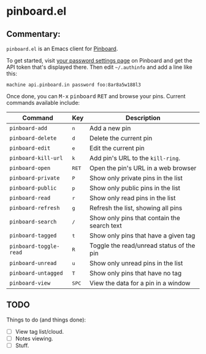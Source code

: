 # pinboard.el

## Commentary:

`pinboard.el` is an Emacs client for [Pinboard](https://pinboard.in/).

To get started, visit [your password settings
page](https://pinboard.in/settings/password) on Pinboard and get the API
token that's displayed there. Then edit `~/.authinfo` and add a line like
this:

```
machine api.pinboard.in password foo:8ar8a5w188l3
```

Once done, you can <kbd>M-x</kbd> <kbd>pinboard</kbd> <kbd>RET</kbd> and
browse your pins. Current commands available include:

| Command                | Key            | Description                                 |
|------------------------|----------------|---------------------------------------------|
| `pinboard-add`         | <kbd>n</kbd>   | Add a new pin                               |
| `pinboard-delete`      | <kbd>d</kbd>   | Delete the current pin                      |
| `pinboard-edit`        | <kbd>e</kbd>   | Edit the current pin                        |
| `pinboard-kill-url`    | <kbd>k</kbd>   | Add pin's URL to the `kill-ring`.           |
| `pinboard-open`        | <kbd>RET</kbd> | Open the pin's URL in a web browser         |
| `pinboard-private`     | <kbd>P</kbd>   | Show only private pins in the list          |
| `pinboard-public`      | <kbd>p</kbd>   | Show only public pins in the list           |
| `pinboard-read`        | <kbd>r</kbd>   | Show only read pins in the list             |
| `pinboard-refresh`     | <kbd>g</kbd>   | Refresh the list, showing all pins          |
| `pinboard-search`      | <kbd>/</kbd>   | Show only pins that contain the search text |
| `pinboard-tagged`      | <kbd>t</kbd>   | Show only pins that have a given tag        |
| `pinboard-toggle-read` | <kbd>R</kbd>   | Toggle the read/unread status of the pin    |
| `pinboard-unread`      | <kbd>u</kbd>   | Show only unread pins in the list           |
| `pinboard-untagged`    | <kbd>T</kbd>   | Show only pins that have no tag             |
| `pinboard-view`        | <kbd>SPC</kbd> | View the data for a pin in a window         |

## TODO

Things to do (and things done):

- [ ] View tag list/cloud.
- [ ] Notes viewing.
- [ ] Stuff.

[//]: # (README.md ends here)
